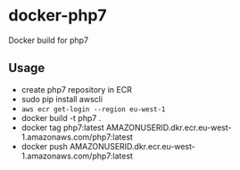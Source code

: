 # docker-php7
Docker build for php7
## Usage
* create php7 repository in ECR
* sudo pip install awscli
* `aws ecr get-login --region eu-west-1`
* docker build -t php7 .
* docker tag php7:latest AMAZONUSERID.dkr.ecr.eu-west-1.amazonaws.com/php7:latest
* docker push AMAZONUSERID.dkr.ecr.eu-west-1.amazonaws.com/php7:latest
